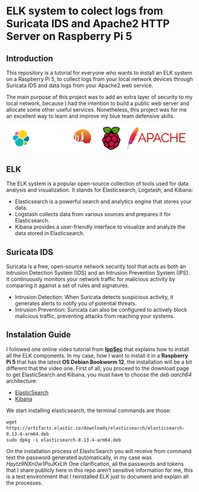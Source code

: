 # ELK system to colect logs from Suricata IDS and Apache2 HTTP Server on Raspberry Pi 5

## Introduction
This repository is a tutorial for everyone who wants to install an ELK system on a Raspberry Pi 5, to collect logs from your local network devices through Suricata IDS and data logs from your Apache2 web service. 

The main purpose of this project was to add an extra layer of security to my local network, because I had the intention to build a public web server and allocate some other useful services.
Nonetheless, this project was for me an excellent way to learn and improve my blue team defensive skills.

![](https://github.com/Ipasky/elk-suricata-apache-raspberrypi5/blob/main/img/softwareBanner.png)

## ELK 
The ELK system is a popular open-source collection of tools used for data analysis and visualization. It stands for Elasticsearch, Logstash, and Kibana:
-	Elasticsearch is a powerful search and analytics engine that stores your data.
-	Logstash collects data from various sources and prepares it for Elasticsearch.
-	Kibana provides a user-friendly interface to visualize and analyze the data stored in Elasticsearch.

## Suricata IDS
Suricata is a free, open-source network security tool that acts as both an Intrusion Detection System (IDS) and an Intrusion Prevention System (IPS). It continuously monitors your network traffic for malicious activity by comparing it against a set of rules and signatures.
-	Intrusion Detection: When Suricata detects suspicious activity, it generates alerts to notify you of potential threats.
-	Intrusion Prevention: Suricata can also be configured to actively block malicious traffic, preventing attacks from reaching your systems.

## Instalation Guide
I followed one online video tutorial from [**IppSec**](https://youtu.be/Ts-ofIVRMo4?si=q1j9yGKyTZCcQIbu) that explains how to install all the ELK components. In my case, how I want to install it in a **Raspberry Pi 5** that has the latest **OS Debian Bookworm 12**, the installation will be a bit different that the video one. 
First of all, you proceed to the download page to get ElasticSearch and Kibana, you must have to choose the *deb aarch64* architecture: 
- [ElasticSearch](https://www.elastic.co/downloads/elasticsearch)
- [Kibana](https://www.elastic.co/downloads/kibana)

We start installing elasticsearch, the terminal commands are those:
```shell
wget https://artifacts.elastic.co/downloads/elasticsearch/elasticsearch-8.13.4-arm64.deb
sudo dpkg -i elasticsearch-8.13.4-arm64.deb
```

On the installation process of ElasticSearch you will receive from command text the password generated automatically, in my case was *Hpytz9NXn0w1PoJKxLlh* 
One clarification, all the passwords and tokens that I share publicly here in this repo aren’t sensitive information for me, this is a test environment that I reinstalled ELK just to document and explain all the processes.
[](https://github.com/Ipasky/elk-suricata-apache-raspberrypi5/blob/main/img/01.jpg)
